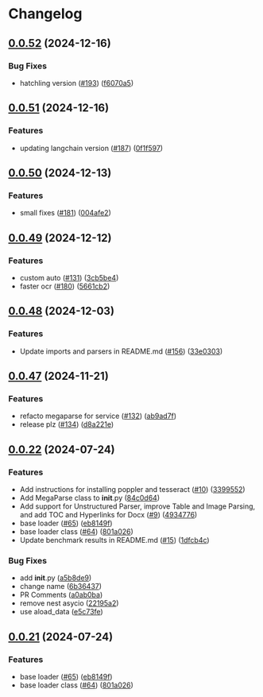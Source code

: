# Changelog

## [0.0.52](https://github.com/QuivrHQ/MegaParse/compare/megaparse-v0.0.51...megaparse-v0.0.52) (2024-12-16)


### Bug Fixes

* hatchling version ([#193](https://github.com/QuivrHQ/MegaParse/issues/193)) ([f6070a5](https://github.com/QuivrHQ/MegaParse/commit/f6070a5483a20eeb83751a2dcfc01b7f0fb14473))

## [0.0.51](https://github.com/QuivrHQ/MegaParse/compare/megaparse-v0.0.50...megaparse-v0.0.51) (2024-12-16)


### Features

* updating langchain version ([#187](https://github.com/QuivrHQ/MegaParse/issues/187)) ([0f1f597](https://github.com/QuivrHQ/MegaParse/commit/0f1f5977df147e6b8c65d55445ccd86ef6f1a862))

## [0.0.50](https://github.com/QuivrHQ/MegaParse/compare/megaparse-v0.0.49...megaparse-v0.0.50) (2024-12-13)


### Features

* small fixes ([#181](https://github.com/QuivrHQ/MegaParse/issues/181)) ([004afe2](https://github.com/QuivrHQ/MegaParse/commit/004afe2f170570075bbebcd32dec5d15ddba4609))

## [0.0.49](https://github.com/QuivrHQ/MegaParse/compare/megaparse-v0.0.48...megaparse-v0.0.49) (2024-12-12)


### Features

* custom auto ([#131](https://github.com/QuivrHQ/MegaParse/issues/131)) ([3cb5be4](https://github.com/QuivrHQ/MegaParse/commit/3cb5be4a8c8eeb6dd6e9b87d7bbca24491db4c29))
* faster ocr ([#180](https://github.com/QuivrHQ/MegaParse/issues/180)) ([5661cb2](https://github.com/QuivrHQ/MegaParse/commit/5661cb2d52d959cbca0f41339791129cd35d4036))

## [0.0.48](https://github.com/QuivrHQ/MegaParse/compare/megaparse-v0.0.47...megaparse-v0.0.48) (2024-12-03)


### Features

* Update imports and parsers in README.md ([#156](https://github.com/QuivrHQ/MegaParse/issues/156)) ([33e0303](https://github.com/QuivrHQ/MegaParse/commit/33e0303821691c4b1fc821e6b33b874bd332d430))

## [0.0.47](https://github.com/QuivrHQ/MegaParse/compare/megaparse-v0.0.46...megaparse-v0.0.47) (2024-11-21)


### Features

* refacto megaparse for service ([#132](https://github.com/QuivrHQ/MegaParse/issues/132)) ([ab9ad7f](https://github.com/QuivrHQ/MegaParse/commit/ab9ad7fb7db580a04a998d144dd2ba3407068334))
* release plz ([#134](https://github.com/QuivrHQ/MegaParse/issues/134)) ([d8a221e](https://github.com/QuivrHQ/MegaParse/commit/d8a221e23f6e15e969c1328f183da3582d0d7925))

## [0.0.22](https://github.com/QuivrHQ/MegaParse/compare/megaparse-v0.0.21...megaparse-v0.0.22) (2024-07-24)


### Features

* Add instructions for installing poppler and tesseract ([#10](https://github.com/QuivrHQ/MegaParse/issues/10)) ([3399552](https://github.com/QuivrHQ/MegaParse/commit/3399552bc8be705f6d34306743388a96d099eebc))
* Add MegaParse class to __init__.py ([84c0d64](https://github.com/QuivrHQ/MegaParse/commit/84c0d648ef1ddf048ec911210d89be155443dc72))
* Add support for Unstructured Parser, improve Table and Image Parsing, and add TOC and Hyperlinks for Docx ([#9](https://github.com/QuivrHQ/MegaParse/issues/9)) ([4934776](https://github.com/QuivrHQ/MegaParse/commit/493477672cef9fe22b0ab56ced1d5572104e1914))
* base loader ([#65](https://github.com/QuivrHQ/MegaParse/issues/65)) ([eb8149f](https://github.com/QuivrHQ/MegaParse/commit/eb8149f05ec2793f59fd87109a1aba8095f6f1d0))
* base loader class ([#64](https://github.com/QuivrHQ/MegaParse/issues/64)) ([801a026](https://github.com/QuivrHQ/MegaParse/commit/801a026e4b3411f8ac85171a6928e3d17c027648))
* Update benchmark results in README.md ([#15](https://github.com/QuivrHQ/MegaParse/issues/15)) ([1dfcb4c](https://github.com/QuivrHQ/MegaParse/commit/1dfcb4ce19467f7fb8137e10e5f5fbf35e563df0))


### Bug Fixes

* add __init__.py ([a5b8de9](https://github.com/QuivrHQ/MegaParse/commit/a5b8de9e1e01ef681ac2ef59a6e111ae7bd6cf70))
* change name ([6b36437](https://github.com/QuivrHQ/MegaParse/commit/6b36437787f048d36d69c3b06c2d59f7dc7a741f))
* PR Comments ([a0ab0ba](https://github.com/QuivrHQ/MegaParse/commit/a0ab0baa5dd9aae644baef55348f1af28a6776a7))
* remove nest asycio ([22195a2](https://github.com/QuivrHQ/MegaParse/commit/22195a27e9dc3583bf1fbde2a95e9fbecc8d96a4))
* use aload_data ([e5c73fe](https://github.com/QuivrHQ/MegaParse/commit/e5c73fefcbf09bb12810adc6d4412f7742c42089))

## [0.0.21](https://github.com/QuivrHQ/MegaParse/compare/v0.0.20...v0.0.21) (2024-07-24)


### Features

* base loader ([#65](https://github.com/QuivrHQ/MegaParse/issues/65)) ([eb8149f](https://github.com/QuivrHQ/MegaParse/commit/eb8149f05ec2793f59fd87109a1aba8095f6f1d0))
* base loader class ([#64](https://github.com/QuivrHQ/MegaParse/issues/64)) ([801a026](https://github.com/QuivrHQ/MegaParse/commit/801a026e4b3411f8ac85171a6928e3d17c027648))
